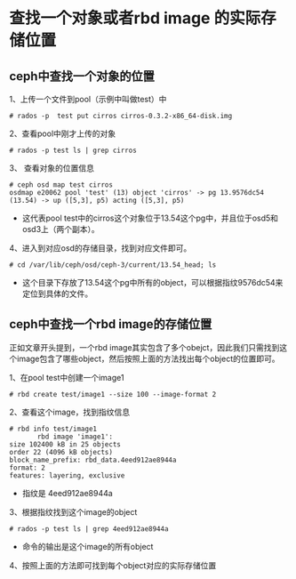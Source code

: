 查找一个对象或者rbd image 的实际存储位置
===

ceph中查找一个对象的位置
---

1、上传一个文件到pool（示例中叫做test）中
```
# rados -p  test put cirros cirros-0.3.2-x86_64-disk.img
```

2、查看pool中刚才上传的对象
```
# rados -p test ls | grep cirros
```

3、 查看对象的位置信息
```
# ceph osd map test cirros
osdmap e20062 pool 'test' (13) object 'cirros' -> pg 13.9576dc54 (13.54) -> up ([5,3], p5) acting ([5,3], p5)
```
- 这代表pool test中的cirros这个对象位于13.54这个pg中，并且位于osd5和osd3上（两个副本）。

4、进入到对应osd的存储目录，找到对应文件即可。
```
# cd /var/lib/ceph/osd/ceph-3/current/13.54_head; ls
```
- 这个目录下存放了13.54这个pg中所有的object，可以根据指纹9576dc54来定位到具体的文件。


ceph中查找一个rbd image的存储位置
---

正如文章开头提到，一个rbd image其实包含了多个obejct，因此我们只需找到这个image包含了哪些object，然后按照上面的方法找出每个object的位置即可。

1、在pool test中创建一个image1
```
# rbd create test/image1 --size 100 --image-format 2
```

2、查看这个image，找到指纹信息
```
# rbd info test/image1
       rbd image 'image1':
size 102400 kB in 25 objects
order 22 (4096 kB objects)
block_name_prefix: rbd_data.4eed912ae8944a
format: 2
features: layering, exclusive
```
- 指纹是 4eed912ae8944a

3、根据指纹找到这个image的object
```
# rados -p test ls | grep 4eed912ae8944a
```
- 命令的输出是这个image的所有object

4、按照上面的方法即可找到每个object对应的实际存储位置
